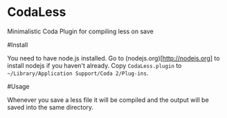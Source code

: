 CodaLess
========

Minimalistic Coda Plugin for compiling less on save

#Install

You need to have node.js installed. Go to (nodejs.org)[http://nodejs.org] to install nodejs if you haven't already. Copy `CodaLess.plugin` to `~/Library/Application Support/Coda 2/Plug-ins`.

#Usage

Whenever you save a less file it will be compiled and the output will be saved into the same directory.
